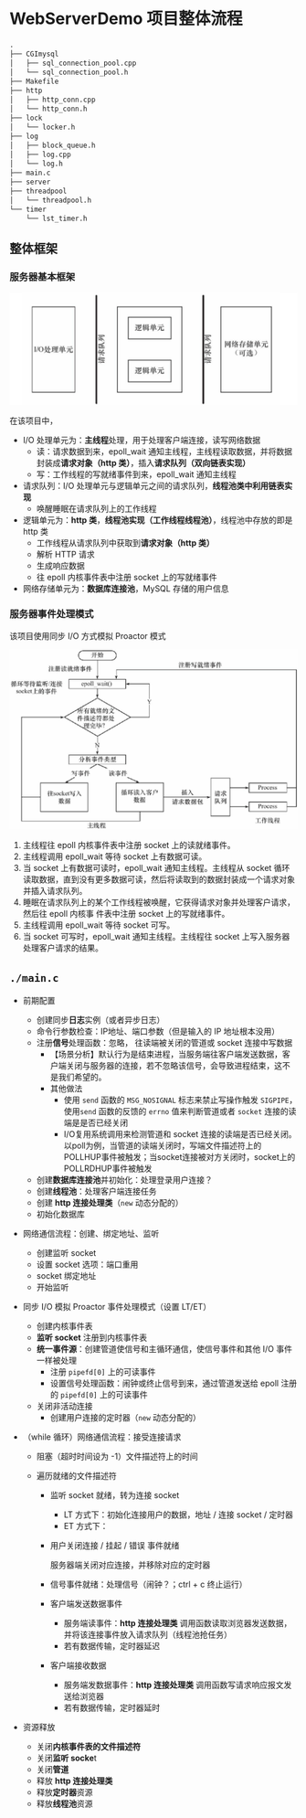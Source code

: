 # WebServerDemo 项目整体流程

```shell
.
├── CGImysql
│   ├── sql_connection_pool.cpp
│   └── sql_connection_pool.h
├── Makefile
├── http
│   ├── http_conn.cpp
│   └── http_conn.h
├── lock
│   └── locker.h
├── log
│   ├── block_queue.h
│   ├── log.cpp
│   └── log.h
├── main.c
├── server
├── threadpool
│   └── threadpool.h
└── timer
    └── lst_timer.h
```

## 整体框架

### 服务器基本框架

![image-20230315123811088](./assets/image-20230315123811088.png)

在该项目中，

+ I/O 处理单元为：**主线程**处理，用于处理客户端连接，读写网络数据
  + 读：请求数据到来，epoll_wait 通知主线程，主线程读取数据，并将数据封装成**请求对象（http 类）**，插入**请求队列（双向链表实现）**
  + 写：工作线程的写就绪事件到来，epoll_wait 通知主线程
+ 请求队列：I/O 处理单元与逻辑单元之间的请求队列，**线程池类中利用链表实现**
  + 唤醒睡眠在请求队列上的工作线程
+ 逻辑单元为：**http 类**，**线程池实现（工作线程线程池）**，线程池中存放的即是 http 类
  + 工作线程从请求队列中获取到**请求对象（http 类）**
  + 解析 HTTP 请求
  + 生成响应数据
  + 往 epoll 内核事件表中注册 socket 上的写就绪事件
+ 网络存储单元为：**数据库连接池**，MySQL 存储的用户信息

### 服务器事件处理模式

该项目使用同步 I/O 方式模拟 Proactor 模式

![image-20230315125712001](./assets/image-20230315125712001.png)

1. 主线程往 epoll 内核事件表中注册 socket 上的读就绪事件。
2. 主线程调用 epoll_wait 等待 socket 上有数据可读。
3. 当 socket 上有数据可读时，epoll_wait 通知主线程。主线程从 socket 循环读取数据，直到没有更多数据可读，然后将读取到的数据封装成一个请求对象并插入请求队列。
4. 睡眠在请求队列上的某个工作线程被唤醒，它获得请求对象并处理客户请求，然后往 epoll 内核事
件表中注册 socket 上的写就绪事件。
5. 主线程调用 epoll_wait 等待 socket 可写。
6. 当 socket 可写时，epoll_wait 通知主线程。主线程往 socket 上写入服务器处理客户请求的结果。

## `./main.c`

+ 前期配置

  + 创建同步**日志**实例（或者异步日志）
  + 命令行参数检查：IP地址、端口参数（但是输入的 IP 地址根本没用）
  + 注册**信号**处理函数：忽略， 往读端被关闭的管道或 socket 连接中写数据
    + 【场景分析】默认行为是结束进程，当服务端往客户端发送数据，客户端关闭与服务器的连接，若不忽略该信号，会导致进程结束，这不是我们希望的。
    + 其他做法
      + 使用 `send` 函数的 `MSG_NOSIGNAL` 标志来禁止写操作触发 `SIGPIPE`，使用`send` 函数的反馈的 `errno` 值来判断管道或者 `socket` 连接的读端是是否已经关闭
      + I/O复用系统调用来检测管道和 socket 连接的读端是否已经关闭。以poll为例，当管道的读端关闭时，写端文件描述符上的POLLHUP事件被触发；当socket连接被对方关闭时，socket上的POLLRDHUP事件被触发
  + 创建**数据库连接池**并初始化：处理登录用户连接？
  + 创建**线程池**：处理客户端连接任务
  + 创建 **http 连接处理类**（`new` 动态分配的）
  + 初始化数据库

+ 网络通信流程：创建、绑定地址、监听

  + 创建监听 socket
  + 设置 socket 选项：端口重用
  + socket 绑定地址
  + 开始监听

+ 同步 I/O 模拟 Proactor 事件处理模式（设置 LT/ET）

  + 创建内核事件表
  + **监听 socket** 注册到内核事件表
  + **统一事件源**：创建管道使信号和主循环通信，使信号事件和其他 I/O 事件一样被处理
    + 注册 `pipefd[0]` 上的可读事件
    + 设置信号处理函数：闹钟或终止信号到来，通过管道发送给 epoll 注册的 `pipefd[0]` 上的可读事件
  + 关闭非活动连接
    + 创建用户连接的定时器（`new` 动态分配的）

+ （while 循环）网络通信流程：接受连接请求

  + 阻塞（超时时间设为 -1）文件描述符上的时间

  + 遍历就绪的文件描述符

    + 监听 socket 就绪，转为连接 socket

      + LT 方式下：初始化连接用户的数据，地址 / 连接 socket / 定时器
      + ET 方式下：

    + 用户关闭连接 / 挂起 / 错误 事件就绪

      服务器端关闭对应连接，并移除对应的定时器

    + 信号事件就绪：处理信号（闹钟？；ctrl + c 终止运行）

    + 客户端发送数据事件

      + 服务端读事件：**http 连接处理类** 调用函数读取浏览器发送数据，并将该连接事件放入请求队列（线程池抢任务）
      + 若有数据传输，定时器延迟

    + 客户端接收数据

      + 服务端发数据事件：**http 连接处理类** 调用函数写请求响应报文发送给浏览器
      + 若有数据传输，定时器延时

+ 资源释放

  + 关闭**内核事件表的文件描述符**
  + 关闭**监听 socke**t
  + 关闭**管道**
  + 释放 **http 连接处理类**
  + 释放**定时器**资源
  + 释放**线程池**资源
